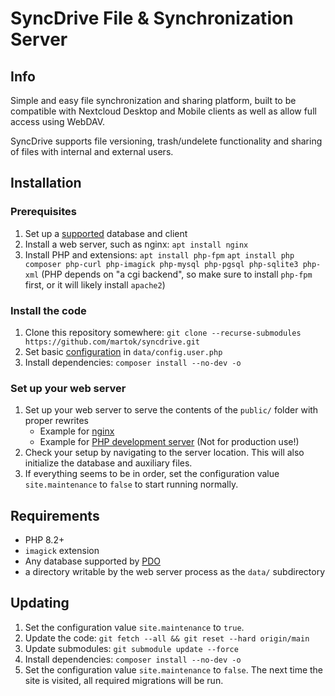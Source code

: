 # SyncDrive File & Synchronization Server

## Info

Simple and easy file synchronization and sharing platform, built to be compatible with Nextcloud Desktop and Mobile
clients as well as allow full access using WebDAV.

SyncDrive supports file versioning, trash/undelete functionality and sharing of files with internal and external users.

## Installation

### Prerequisites

1. Set up a [supported](#requirements) database and client
2. Install a web server, such as nginx:
   `apt install nginx`
3. Install PHP and extensions:
   `apt install php-fpm`
   `apt install php composer php-curl php-imagick php-mysql php-pgsql php-sqlite3 php-xml`
   (PHP depends on "a cgi backend", so make sure to install `php-fpm` first, or it will likely install `apache2`)

### Install the code

1. Clone this repository somewhere: `git clone --recurse-submodules https://github.com/martok/syncdrive.git`
2. Set basic [configuration](doc/configuration.md) in `data/config.user.php`
3. Install dependencies: `composer install --no-dev -o`

### Set up your web server

1. Set up your web server to serve the contents of the `public/` folder with proper rewrites
   - Example for [nginx](doc/support/nginx.md)
   - Example for [PHP development server](doc/support/devel-server.md) (Not for production use!)
2. Check your setup by navigating to the server location. This will also initialize the database and auxiliary files.
3. If everything seems to be in order, set the configuration value `site.maintenance` to `false` to start running normally.

## Requirements

* PHP 8.2+
* `imagick` extension
* Any database supported by [PDO](https://www.php.net/manual/de/book.pdo.php)
* a directory writable by the web server process as the `data/` subdirectory 

## Updating

1. Set the configuration value `site.maintenance` to `true`.
2. Update the code: `git fetch --all && git reset --hard origin/main`
3. Update submodules: `git submodule update --force`
4. Install dependencies: `composer install --no-dev -o`
5. Set the configuration value `site.maintenance` to `false`. The next time the site is visited, all required migrations 
   will be run.
